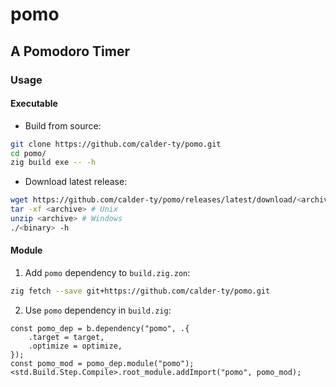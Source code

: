 # pomo

## A Pomodoro Timer

### Usage

#### Executable

- Build from source:

```sh
git clone https://github.com/calder-ty/pomo.git
cd pomo/
zig build exe -- -h
```

- Download latest release:

```sh
wget https://github.com/calder-ty/pomo/releases/latest/download/<archive>
tar -xf <archive> # Unix
unzip <archive> # Windows
./<binary> -h
```

#### Module

1. Add `pomo` dependency to `build.zig.zon`:

```sh
zig fetch --save git+https://github.com/calder-ty/pomo.git
```

2. Use `pomo` dependency in `build.zig`:

```zig
const pomo_dep = b.dependency("pomo", .{
    .target = target,
    .optimize = optimize,
});
const pomo_mod = pomo_dep.module("pomo");
<std.Build.Step.Compile>.root_module.addImport("pomo", pomo_mod);
```
